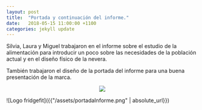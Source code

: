 ```yaml
---
layout: post
title:  "Portada y continuación del informe."
date:   2018-05-15 11:00:00 +1100
categories: jekyll update
---
```

Silvia, Laura y Miguel trabajaron en el informe sobre el estudio de la alimentación para introducir un poco sobre las necesidades de la población actual y en el diseño físico de la nevera.

También trabajaron el diseño de la portada del informe para una buena presentación de la marca.


<center><img src="/assets/portadaInforme.png"></center>

![Logo fridgefit]({{"/assets/portadaInforme.png" | absolute_url}})

